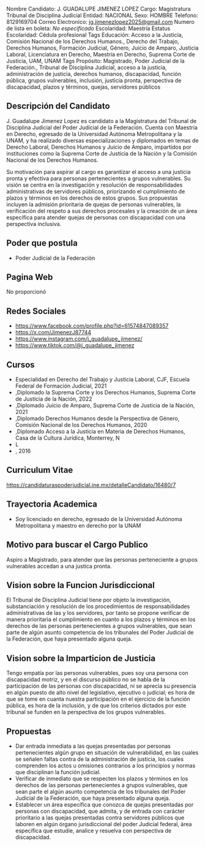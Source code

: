 Nombre Candidato: J. GUADALUPE JIMENEZ LOPEZ
Cargo: Magistratura Tribunal de Disciplina Judicial
Entidad: NACIONAL
Sexo: HOMBRE
Telefono: 8129169704
Correo Electronico: jg.jimenezlopez2025@gmail.com
Numero de lista en boleta: *No especificado*
Escolaridad: Maestría
Estatus Escolaridad: Cédula profesional
Tags Educación: Acceso a la Justicia, Comisión Nacional de los Derechos Humanos., Derecho del Trabajo, Derechos Humanos, Formación Judicial, Género, Juicio de Amparo, Justicia Laboral, Licenciatura en Derecho, Maestría en Derecho, Suprema Corte de Justicia, UAM, UNAM
Tags Propósito: Magistrado, Poder Judicial de la Federación., Tribunal de Disciplina Judicial, acceso a la justicia, administración de justicia, derechos humanos, discapacidad, función pública, grupos vulnerables, inclusión, justicia pronta, perspectiva de discapacidad, plazos y términos, quejas, servidores públicos


## Descripción del Candidato 

J. Guadalupe Jimenez Lopez es candidato a la Magistratura del Tribunal de Disciplina Judicial del Poder Judicial de la Federación. Cuenta con Maestría en Derecho, egresado de la Universidad Autónoma Metropolitana y la UNAM, y ha realizado diversas especializaciones y diplomados en temas de Derecho Laboral, Derechos Humanos y Juicio de Amparo, impartidos por instituciones como la Suprema Corte de Justicia de la Nación y la Comisión Nacional de los Derechos Humanos.

Su motivación para aspirar al cargo es garantizar el acceso a una justicia pronta y efectiva para personas pertenecientes a grupos vulnerables. Su visión se centra en la investigación y resolución de responsabilidades administrativas de servidores públicos, priorizando el cumplimiento de plazos y términos en los derechos de estos grupos. Sus propuestas incluyen la admisión prioritaria de quejas de personas vulnerables, la verificación del respeto a sus derechos procesales y la creación de un área específica para atender quejas de personas con discapacidad con una perspectiva inclusiva.


## Poder que postula

- Poder Judicial de la Federación


## Pagina Web

No proporcionó


## Redes Sociales

- https://www.facebook.com/profile.php?id=61574847089357
- https://x.com/JimenezJ87744
- https://www.instagram.com/j_guadalupe_jimenez/
- https://www.tiktok.com/@j_guadalupe_jimenez


## Cursos

- Especialidad en Derecho del Trabajo y Justicia Laboral, CJF, Escuela Federal de Formación Judicial, 2021
- ,Diplomado la Suprema Corte y los Derechos Humanos, Suprema Corte de Justicia de la Nación, 2022
- ,Diplomado Juicio de Amparo, Suprema Corte de Justicia de la Nación, 2021
- ,Diplomado Derechos Humanos desde la Perspectiva de Género, Comisión Nacional de los Derechos Humanos, 2020
- ,Diplomado Acceso a la Justicia en Materia de Derechos Humanos, Casa de la Cultura Jurídica, Monterrey, N
- L
- , 2016


## Curriculum Vitae

https://candidaturaspoderjudicial.ine.mx/detalleCandidato/16480/7


## Trayectoria Academica

- Soy licenciado en derecho, egresado de la Universidad Autónoma Metropolitana y maestro en derecho por la UNAM


## Motivo para buscar el Cargo Publico

Aspiro a Magistrado, para atender que las personas perteneciente a grupos vulnerables accedan a una justica pronta.


## Vision sobre la Funcion Jurisdiccional

El Tribunal de Disciplina Judicial tiene por objeto la investigación, substanciación y resolución de los procedimientos de responsabilidades administrativas de las y los servidores, por tanto se propone verificar de manera prioritaria el cumplimiento en cuanto a los plazos y términos en los derechos de las personas pertenecientes a grupos vulnerables, que sean parte de algún asunto competencia de los tribunales del Poder Judicial de la Federación, que haya presentado alguna queja.


## Vision sobre la Imparticion de Justicia

Tengo empatía por las personas vulnerables, pues soy una persona con discapacidad motriz, y en el discurso público no se habla de la participación de las personas con discapacidad, ni se aprecia su presencia en algún puesto de alto nivel del legislativo, ejecutivo o judicial; es hora de que se tome en cuanta nuestra participación en el ejercicio de la función pública, es hora de la inclusión, y de que los criterios dictados por este tribunal se funden en la perspectiva de los grupos vulnerables.


## Propuestas

- Dar entrada inmediata a las quejas presentadas por personas pertenecientes algún grupo en situación de vulnerabilidad, en las cuales se señalen faltas contra de la administración de justicia, los cuales comprenden los actos u omisiones contrarios a los principios y normas que disciplinan la función judicial.
- Verificar de inmediato que se respecten los plazos y términos en los derechos de las personas pertenecientes a grupos vulnerables, que sean parte el algún asunto competencia de los tribunales del Poder Judicial de la Federación, que haya presentado alguna queja.
- Establecer un área específica que conozca de quejas presentadas por personas con discapacidad, que admita, y de entrada con carácter prioritario a las quejas presentadas contra servidores públicos que laboren en algún órgano jurisdiccional del poder Judicial federal, área específica que estudie, analice y resuelva con perspectiva de discapacidad.

